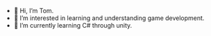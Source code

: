 - 👋 Hi, I’m Tom.
- 👀 I’m interested in learning and understanding game development.
- 🌱 I’m currently learning C# through unity.
